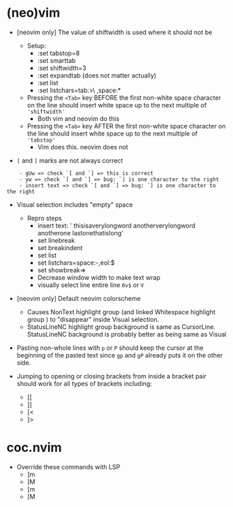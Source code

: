# (neo)vim
- [neovim only] The value of shiftwidth is used where it should not be
    - Setup:
        - :set tabstop=8
        - :set smarttab
        - :set shiftwidth=3
        - :set expandtab (does not matter actually)
        - :set list
        - :set listchars=tab:>\ ,space:*
    - Pressing the `<Tab>` key BEFORE the first non-white space character on the line should insert white space up to the next multiple of `'shiftwidth'`
        - Both vim and neovim do this
    - Pressing the `<Tab>` key AFTER the first non-white space character on the line should insert white space up to the next multiple of `'tabstop'`
        - Vim does this. neovim does not

- `[` and `]` marks are not always correct
```
    - gUw => check `[ and `] => this is correct
    - yw => check `[ and `] => bug: `] is one character to the right
    - insert text => check `[ and `] => bug: `] is one character to the right
```

- Visual selection includes "empty" space
    - Repro steps
        - insert text: '    thisisaverylongword    anotherverylongword    anotherone     lastonethatislong'
        - set linebreak
        - set breakindent
        - set list
        - set listchars=space:-,eol:$
        - set showbreak=>
        - Decrease window width to make text wrap
        - visually select line entire line `0v$` or `V`

- [neovim only] Default neovim colorscheme
    - Causes NonText highlight group (and linked Whitespace highlight group ) to "disappear" inside Visual selection.
    - StatusLineNC highlight group background is same as CursorLine. StatusLineNC background is probably better as being same as Visual

- Pasting non-whole lines with `p` or `P` should keep the cursor at the beginning of the pasted text since `gp` and `gP` already puts it on the other side.

- Jumping to opening or closing brackets from inside a bracket pair should work for all types of brackets including:
    - [[
    - ]]
    - [<
    - ]>

# coc.nvim
- Override these commands with LSP
    - ]m
    - ]M
    - [m
    - [M
